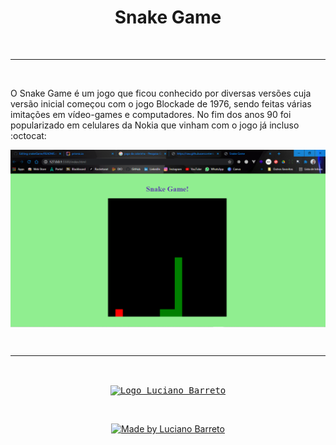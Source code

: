 <h1 align="center">Snake Game</h1>

<br>

---

<br>

<p>O Snake Game é um jogo que ficou conhecido por diversas versões cuja versão inicial começou com o jogo Blockade de 1976, sendo feitas várias imitações em vídeo-games e computadores. No fim dos anos 90 foi popularizado em celulares da Nokia que vinham com o jogo já incluso :octocat:</p>

<p align="center">
  <kbd><img align="center" src="sGame.png" alt="Tela do jogo" width="750"/></kbd>
</p>

<br>

---

<br>

<p align="center">
  <a href="https://www.linkedin.com/in/lucianobalmeida/">
    <kbd><img align="center" src="gifhub.gif" alt="Logo Luciano Barreto" width="500"/></kbd>
  </a>
</p>

<br>

<p align="center">  
  <a href="https://www.linkedin.com/in/lucianobalmeida/">
    <img alt="Made by Luciano Barreto" src="https://img.shields.io/badge/Made%20by-Luciano%20Barreto-blue">
  </a>  
</p>

